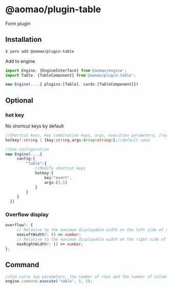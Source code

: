 # @aomao/plugin-table

Form plugin

## Installation

```bash
$ yarn add @aomao/plugin-table
```

Add to engine

```ts
import Engine, {EngineInterface} from'@aomao/engine';
import Table, {TableComponent} from'@aomao/plugin-table';

new Engine(...,{ plugins:[Table], cards:[TableComponent]})
```

## Optional

### hot key

No shortcut keys by default

```ts
//Shortcut keys, key combination keys, args, execution parameters, [rows?: string, cols?: string] Number of rows: default 3 rows, number of columns: default 3 columns
hotkey?:string | {key:string,args:Array<string>};//default none

//Use configuration
new Engine(...,{
     config:{
         "table":{
             //Modify shortcut keys
             hotkey:{
                 key:"mod+t",
                 args:[5,5]
             }
         }
     }
  })
```

### Overflow display

```ts
overflow?: {
     // Relative to the maximum displayable width on the left side of the editor
     maxLeftWidth?: () => number;
     // Relative to the maximum displayable width on the right side of the editor
     maxRightWidth?: () => number;
};
```

## Command

```ts
//Can carry two parameters, the number of rows and the number of columns, all are optional
engine.command.execute('table', 5, 5);
```
